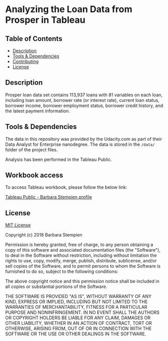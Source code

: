 # Analyzing the Loan Data from Prosper in Tableau

## Table of Contents

* [Description](#Description)
* [Tools & Dependencies](#Tools-&-Dependencies)
* [Contributing](#Workbook-access)
* [License](#License)

## Description

Prosper loan data set contains 113,937 loans with 81 variables on each loan, including loan amount, borrower rate (or interest rate), current loan status, borrower income, borrower employment status, borrower credit history, and the latest payment information.

## Tools & Dependencies

The data in this repository was provided by the Udacity.com as part of their Data Analyst for Enterprise nanodegree. The data is stored in the `/data/` folder of the project files.

Analysis has been performed in the Tableau Public.

## Workbook access

To access Tableau workbook, please follow the below link:

[Tableau Public - Barbara Stempien profile](https://public.tableau.com/profile/barbara.stempien#!/)

## License

[MIT License](LICENSE)

Copyright (c) 2018 Barbara Stempien

Permission is hereby granted, free of charge, to any person obtaining a copy of this software and associated documentation files (the "Software"), to deal in the Software without restriction, including without limitation the rights to use, copy, modify, merge, publish, distribute, sublicense, and/or sell copies of the Software, and to permit persons to whom the Software is furnished to do so, subject to the following conditions:

The above copyright notice and this permission notice shall be included in all copies or substantial portions of the Software.

THE SOFTWARE IS PROVIDED "AS IS", WITHOUT WARRANTY OF ANY KIND, EXPRESS OR IMPLIED, INCLUDING BUT NOT LIMITED TO THE WARRANTIES OF MERCHANTABILITY, FITNESS FOR A PARTICULAR PURPOSE AND NONINFRINGEMENT. IN NO EVENT SHALL THE AUTHORS OR COPYRIGHT HOLDERS BE LIABLE FOR ANY CLAIM, DAMAGES OR OTHER LIABILITY, WHETHER IN AN ACTION OF CONTRACT, TORT OR OTHERWISE, ARISING FROM, OUT OF OR IN CONNECTION WITH THE SOFTWARE OR THE USE OR OTHER DEALINGS IN THE SOFTWARE.
